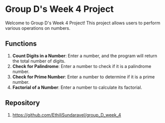 # Group D's Week 4 Project

Welcome to Group D's Week 4 Project! This project allows users to perform various operations on numbers.

## Functions

1. **Count Digits in a Number**: Enter a number, and the program will return the total number of digits.
2. **Check for Palindrome**: Enter a number to check if it is a palindrome number.
3. **Check for Prime Number**: Enter a number to determine if it is a prime number.
4. **Factorial of a Number**: Enter a number to calculate its factorial.

## Repository

1. https://github.com/EthiliSundaravel/group_D_week_4
